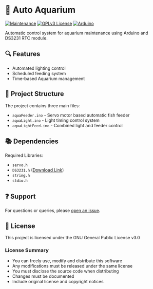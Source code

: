 # 🐠 Auto Aquarium

[![Maintenance](https://img.shields.io/badge/Maintained%3F-no-red.svg)](https://github.com/aniket-patra/Smart-Aquarium-V1.0)
[![GPLv3 License](https://img.shields.io/badge/License-GPL%20v3-yellow.svg)](https://opensource.org/licenses/)
[![Arduino](https://img.shields.io/badge/Arduino-00979D?style=flat&logo=Arduino&logoColor=white)](https://www.arduino.cc/)

Automatic control system for aquarium maintenance using Arduino and DS3231 RTC module.

## 🔍 Features
- Automated lighting control
- Scheduled feeding system
- Time-based Aquarium management

## 📁 Project Structure
The project contains three main files:
- `aquaFeeder.ino` - Servo motor based automatic fish feeder
- `aquaLight.ino` - Light timing control system
- `aquaLightFeed.ino` - Combined light and feeder control

## 📚 Dependencies
Required Libraries:
- `servo.h`
- `DS3231.h` ([Download Link](http://www.rinkydinkelectronics.com/library.php?id=73))
- `string.h`
- `stdio.h`

## ❓ Support
For questions or queries, please [open an issue](https://github.com/desiFish/Smart-Aquarium-V1.0/issues).

## 📜 License
This project is licensed under the GNU General Public License v3.0

### License Summary
- You can freely use, modify and distribute this software
- Any modifications must be released under the same license
- You must disclose the source code when distributing
- Changes must be documented
- Include original license and copyright notices